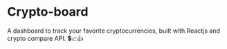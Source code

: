 # Crypto-board
A dashboard to track your favorite cryptocurrencies, built with Reactjs and crypto compare API. 💲📈👍

